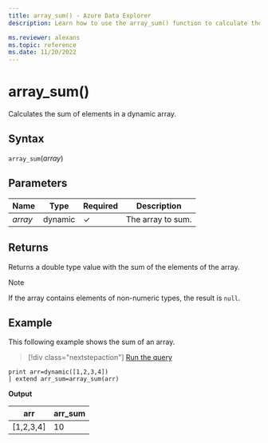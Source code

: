 ```yaml
---
title: array_sum() - Azure Data Explorer
description: Learn how to use the array_sum() function to calculate the sum of elements in a dynamic array.

ms.reviewer: alexans
ms.topic: reference
ms.date: 11/20/2022
---
```

# array_sum()

Calculates the sum of elements in a dynamic array.

## Syntax

`array_sum`(*array*)

## Parameters

| Name | Type | Required | Description |
|--|--|--|--|
| *array*| dynamic | &check;| The array to sum.|

## Returns

Returns a double type value with the sum of the elements of the array.

> [!NOTE]
> If the array contains elements of non-numeric types, the result is `null`.

## Example

This following example shows the sum of an array.

> [!div class="nextstepaction"]
> <a href="https://dataexplorer.azure.com/clusters/help/databases/Samples?query=H4sIAAAAAAAAAysoyswrUUgsKrJNqcxLzM1M1og21DHSMdYxidVU4OWqUUitKEnNSwGpiC8uzbUF0omVIJYGkKUJANbCqMA+AAAA" target="_blank">Run the query</a>

```kusto
print arr=dynamic([1,2,3,4]) 
| extend arr_sum=array_sum(arr)
```

**Output**

|arr|arr_sum|
|---|---|
|[1,2,3,4]|10|

